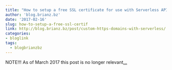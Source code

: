 ```yaml
---
title: "How to setup a free SSL certificate for use with Serverless APIs"
author: 'blog.brianz.bz'
date: '2017-02-16'
slug: how-to-setup-a-free-ssl-certif
link: http://blog.brianz.bz/post/custom-https-domains-with-serverless/
categories:
- bloglink
tags:
  - blogbrianzbz
---
```


NOTE!!! As of March 2017 this post is no longer relevant[... <i class="fas fa-external-link-alt"></i>](http://blog.brianz.bz/post/custom-https-domains-with-serverless/)

